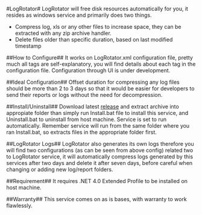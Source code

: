 #LogRotator#
LogRotator will free disk resources automatically for you, it resides as windows service and primarily does two things.
 
* Compress log, xls or any other files to increase space, they can be extracted with any zip archive handler.
* Delete files older than specific duration, based on last modified timestamp
 
##How to Configure##
It works on LogRotator.xml configuration file, pretty much all tags are self-explanatory, you will find details about each tag in the configuration file. Configuration through UI is under development. 
 
##Ideal Configuration##
Offset duration for compressing any log files should be more than 2 to 3 days so that it would be easier for developers to send their reports or logs without the need for decompression.
 
##Install/Uninstall##
Download latest [release](https://github.com/farazmasoodkhan/LogRotator/downloads) and extract archive into appropiate folder than simply run Install.bat file to install this service, and Uninstall.bat to uninstall from host machine. Service is set to run automatically. Remember service will run from the same folder where you ran Install.bat, so extracts files in the appropriate folder first.
 
##LogRotator Logs##
LogRotator also generates its own logs therefore you will find two configurations (as can be seen from above config) related two to LogRotator service, it will automatically compress logs generated by this services after two days and delete it after seven days, before careful when changing or adding new log/report folders.
 
##Requirement##
It requires .NET 4.0 Extended Profile to be installed on host machine.

##Warranty##
This service comes on as is bases, with warranty to work flawlessly.
